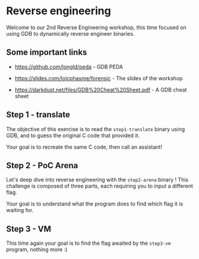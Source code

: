 # Reverse engineering

Welcome to our 2nd Reverse Engineering workshop, this time focused on using GDB to dynamically reverse engineer binaries.

## Some important links

* https://github.com/longld/peda - GDB PEDA

* https://slides.com/loicphasme/forensic - The slides of the workshop

* https://darkdust.net/files/GDB%20Cheat%20Sheet.pdf - A GDB cheat sheet

## Step 1 - translate

The objective of this exercise is to read the `step1-translate` binary using GDB, and to guess the original C code that provided it.

Your goal is to recreate the same C code, then call an assistant!

## Step 2 - PoC Arena

Let's deep dive into reverse engineering with the `step2-arena` binary ! This challenge is composed of three parts, each requiring you to input a different flag.

Your goal is to understand what the program does to find which flag it is waiting for.

## Step 3 - VM

This time again your goal is to find the flag awaited by the `step3-vm` program, nothing more :)
